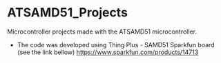 # ATSAMD51_Projects
Microcontroller projects made with the ATSAMD51 microcontroller.
- The code was developed using Thing Plus - SAMD51 Sparkfun board (see the link bellow)
https://www.sparkfun.com/products/14713